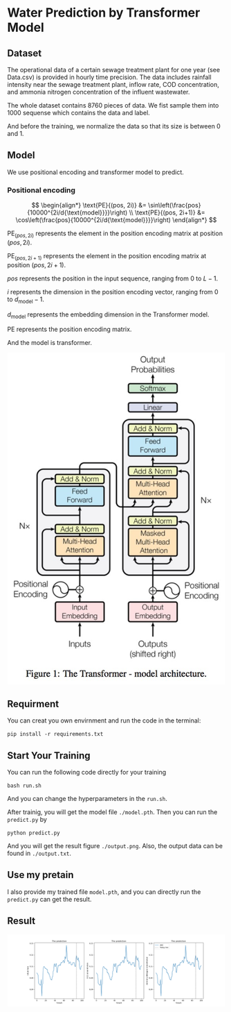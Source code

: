 # Water Prediction by Transformer Model

## Dataset

The operational data of a certain sewage treatment plant for one year (see Data.csv) is provided in hourly time precision. The data includes rainfall intensity near the sewage treatment plant, inflow rate, COD concentration, and ammonia nitrogen concentration of the influent wastewater.

The whole dataset contains 8760 pieces of data. We fist sample them into 1000 sequense which contains the data and label.

And before the training, we normalize the data so that its size is between 0 and 1.

## Model

We use positional encoding and transformer model to predict.

### Positional encoding
$$
\begin{align*}
\text{PE}{(pos, 2i)} &= \sin\left(\frac{pos}{10000^{2i/d{\text{model}}}}\right) \\
\text{PE}{(pos, 2i+1)} &= \cos\left(\frac{pos}{10000^{2i/d{\text{model}}}}\right)
\end{align*}
$$

$\text{PE}_{(pos, 2i)}$ represents the element in the position encoding matrix at position $(pos, 2i)$.

$\text{PE}_{(pos, 2i+1)}$ represents the element in the position encoding matrix at position $(pos, 2i+1)$.

$pos$ represents the position in the input sequence, ranging from $0$ to $L-1$.

$i$ represents the dimension in the position encoding vector, ranging from $0$ to $d_{\text{model}}-1$.

$d_{\text{model}}$ represents the embedding dimension in the Transformer model.

$\text{PE}$ represents the position encoding matrix.

And the model is transformer.

<img src='./transformer.jpg'>

## Requirment

You can creat you own envirnment and run the code in the terminal:

```
pip install -r requirements.txt
```


## Start Your Training
You can run the following code directly for your training
```
bash run.sh
```

And you can change the hyperparameters in the `run.sh`.

After trainig, you will get the model file `./model.pth`. Then you can run the `predict.py` by 

```
python predict.py
```
And you will get the result figure `./output.png`. Also, the output data can be found in `./output.txt`.

## Use my pretain

I also provide my trained file `model.pth`, and you can directly run the `predict.py` can get the result.

## Result
<img src=./output.png>
